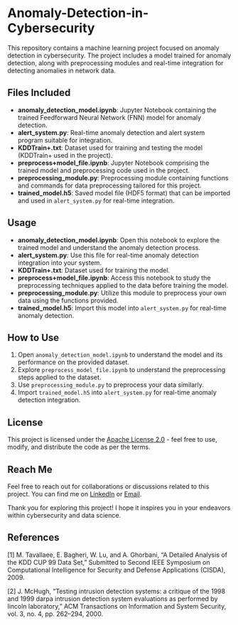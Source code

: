 # Anomaly-Detection-in-Cybersecurity

This repository contains a machine learning project focused on anomaly detection in cybersecurity. The project includes a model trained for anomaly detection, along with preprocessing modules and real-time integration for detecting anomalies in network data.

## Files Included

- **anomaly_detection_model.ipynb**: Jupyter Notebook containing the trained Feedforward Neural Network (FNN) model for anomaly detection.
- **alert_system.py**: Real-time anomaly detection and alert system program suitable for integration.
- **KDDTrain+.txt**: Dataset used for training and testing the model (KDDTrain+ used in the project).
- **preprocess+model_file.ipynb**: Jupyter Notebook comprising the trained model and preprocessing code used in the project.
- **preprocessing_module.py**: Preprocessing module containing functions and commands for data preprocessing tailored for this project.
- **trained_model.h5**: Saved model file (HDF5 format) that can be imported and used in `alert_system.py` for real-time integration.

## Usage

- **anomaly_detection_model.ipynb**: Open this notebook to explore the trained model and understand the anomaly detection process.
- **alert_system.py**: Use this file for real-time anomaly detection integration into your system.
- **KDDTrain+.txt**: Dataset used for training the model.
- **preprocess+model_file.ipynb**: Access this notebook to study the preprocessing techniques applied to the data before training the model.
- **preprocessing_module.py**: Utilize this module to preprocess your own data using the functions provided.
- **trained_model.h5**: Import this model into `alert_system.py` for real-time anomaly detection.

## How to Use

1. Open `anomaly_detection_model.ipynb` to understand the model and its performance on the provided dataset.
2. Explore `preprocess_model_file.ipynb` to understand the preprocessing steps applied to the dataset.
3. Use `preprocessing_module.py` to preprocess your data similarly.
4. Import `trained_model.h5` into `alert_system.py` for real-time anomaly detection integration.

## License

This project is licensed under the [Apache License 2.0](LICENSE) - feel free to use, modify, and distribute the code as per the terms.

## Reach Me

Feel free to reach out for collaborations or discussions related to this project. You can find me on [LinkedIn](www.linkedin.com/in/anubhav-natani-0026aa227) or [Email](anubhavnatani10@gmail.com).

Thank you for exploring this project! I hope it inspires you in your endeavors within cybersecurity and data science.


## References

[1] M. Tavallaee, E. Bagheri, W. Lu, and A. Ghorbani, “A Detailed Analysis of the KDD CUP 99 Data Set,” Submitted to Second IEEE Symposium on Computational Intelligence for Security and Defense Applications (CISDA), 2009.

[2] J. McHugh, “Testing intrusion detection systems: a critique of the 1998 and 1999 darpa intrusion detection system evaluations as performed by lincoln laboratory,” ACM Transactions on Information and System Security, vol. 3, no. 4, pp. 262–294, 2000.
